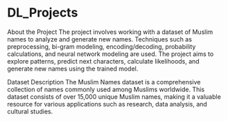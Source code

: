 # DL_Projects

About the Project
The project involves working with a dataset of Muslim names to analyze and generate new names. Techniques such as preprocessing, bi-gram modeling, encoding/decoding, probability calculations, and neural network modeling are used. The project aims to explore patterns, predict next characters, calculate likelihoods, and generate new names using the trained model.

Dataset Description
The Muslim Names dataset is a comprehensive collection of names commonly used among Muslims worldwide. This dataset consists of over 15,000 unique Muslim names, making it a valuable resource for various applications such as research, data analysis, and cultural studies.
